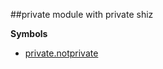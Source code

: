 <a name="module_private"></a>
##private
module with private shiz

**Symbols**

* [private.notprivate](#module_private.notprivate)

